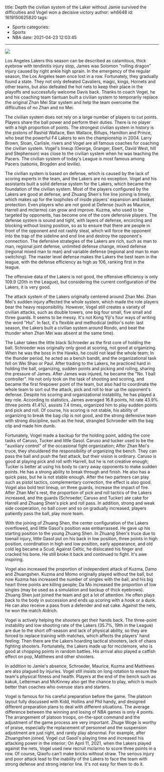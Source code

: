 title: Depth  the civilian system of the Laker without Jamie survived the difficulties and Vogel won a decisive victory
author: wh6648
id: 1619150625820
tags: 
- Sports
categories: 
- Sports
- NBA
date: 2021-04-23 12:03:45
---
![](https://p9.itc.cn/q_70/images01/20210423/6b764b66bc634c3f877317b47b448ad9.jpeg)


Los Angeles Lakers this season can be described as calamitous, thick eyebrow with tendinitis injury stop, James was Solomon "rolling dragon" injury caused by right ankle high sprain. In the emergency of the regular season, the Los Angeles team once lost in a row. Fortunately, they gradually found a state. They not only defeated Cavaliers, magic, kings, Hornets and other teams, but also defeated the hot nets to keep their place in the playoffs and successfully welcome Davis back. Thanks to coach Vogel, he and his coaching team tiantuan built a civilian system to temporarily replace the original Zhan Mei Star system and help the team overcome the difficulties of no Zhan and no Mei.

The civilian system does not rely on a large number of players to cut points. Players share the ball power and perform their duties. There is no player with a high proportion of points. The strongest civilian system in history is the pistons of Rashid Wallace, Ben Wallace, Billups, Hamilton and Prince, who beat the powerful F4 Lakers to win the championship in 2004. Larry Brown, Sloan, Carlisle, rivers and Vogel are all famous coaches for coaching the civilian system. Vogel's lineup (George, Granger, Ebert, David West, hill and Stephenson) was close to the civilian system when he was teaching the Pacers. The civilian system of today's League is most famous among Pacers (sabonis, Brogden and leville).

The civilian system is based on defense, which is caused by the lack of scoring experts in the team, and the Lakers are no exception. Vogel and his assistants built a solid defense system for the Lakers, which became the foundation of the civilian system. Most of the players configured by the Lakers are good at defense, and Zhuang Shen's fire line joining is timely, which makes up for the loopholes of inside players' expansion and basket protection. Even players who are not good at Defense (such as Maurice, Harrell and mclarmo) can grow and improve. Kuzma, who used to be targeted by opponents, has become one of the core defensive players. The defense system is sound and tight, with layers of defense, encircling and blocking without losing position, so as to ensure that there are people in front of the opponent and not rashly steal, which will force the opponent into the trap of the sideline and end line and destroy the opponent's connection. The defensive strategies of the Lakers are rich, such as man to man, regional joint defense, unlimited defense change, mixed defense (regional mixed man to man) and variable defense (regional and man to man switching). The master level defense makes the Lakers the best team in the league, with the defense efficiency as high as 106, ranking first in the league.

The offensive data of the Lakers is not good, the offensive efficiency is only 109.9 (20th in the League), but considering the current configuration of the Lakers, it is very good.

The attack system of the Lakers originally centered around Zhan Mei. Zhan Mei's sudden injury affected the whole system, which made the role players bear the heavy responsibility. However, Vogel still creates a variety of civilian attacks, such as double towers, one big four small, five small and three guards. It seems to be messy. It's not Kong Yiji's four ways of writing the word "Hui". In fact, it's flexible and methodical (editor's note: last season, the Lakers built a civilian system around Rondo, and beat the thunder when Zhan Mei was absent at the same time).

The Laker takes the little black Schroeder as the first core of holding the ball. Schroeder was originally only good at scoring, not good at organizing. When he was the boss in the Hawks, he could not lead the whole team; In the thunder period, he acted as a bench bandit, and the organizational task fell on Wei Shao or Paul. After trading to the Lakers, he practiced hard in holding the ball, organizing, sudden points and picking and rolling, sharing the pressure of James. After James was injured, he became the "No. 1 ball controller". He not only took on the task of shooting and scoring, and became the first firepower point of the team, but also had to coordinate the whole team to sort out the attack, pick and roll to tear up the opponent's defense. Despite his scoring and organizational instability, he has played a key role. According to statistics, James averaged 16.8 points, hit rate 43.9% (three points 41.4%), assists 7.4 times, organized him to play sudden points and pick and roll. Of course, his scoring is not stable, his ability of organizing to break the bag clip is not good, and the strong defensive team with strong discipline, such as the heat, strangled Schroeder with the bag clip and made him dumb.

Fortunately, Vogel made a backup for the holding point, adding the core tasks of Caruso, Tucker and little Gasol. Caruso and tucker used to be the "auxiliary control" of the occasional fight organization; After Zhan Mei's truce, they shouldered the responsibility of organizing the bench. They can pass the ball and push the fast attack, but their vision is ordinary. Caruso is good at playing pick and roll with Harrell, but he is not creative enough; Tucker is better at using his body to carry away opponents to make sudden points. He has a strong ability to break through and finish. He also has a quick pass, but he is not stable enough. After the two partners can play such as pistol tactics, complementary correction, the effect is also good. Vogel also bold test lineup, on three guards, increase the impact of fire. After Zhan Mei's rest, the proportion of pick and roll tactics of the Lakers increased, and the guards (Schroeder, Caruso and Tucker) ate cake for Harrell and Zhuang Shen's pick and roll pass. In addition, strong and weak side cooperation, no ball cover and so on gradually increased, players patiently pass the ball, play more team.

With the joining of Zhuang Shen, the center configuration of the Lakers overflowed, and little Gasol's position was embarrassed. He gave up his starting position to the young Zhuang Shen. In Zhuang Shen's truce due to toenail injury, little Gasol put on his back in low position, three points in high position, coordination in high and low position, early appearance, and old cold leg became a Scud; Against Celtic, he dislocated his finger and cracked his bone. He still broke it back and continued to fight. It's awe inspiring.

Vogel also increased the proportion of independent attack of Kuzma, Damo and Zhuangshen. Kuzma and Momo originally played without the ball, but now Kuzma has increased the number of singles with the ball, and his big heart three points are killing people; Da Mo increased the proportion of low singles (may be used as a simulation and backup of thick eyebrows). Zhuang Shen just joined the team and got a lot of attention. He often plays back to the body in succession and ends up scoring with a hook or a dunk. He can also receive a pass from a defender and eat cake. Against the nets, he won the match Aldrich.

Vogel is actively helping the shooters get their hands back. The three-point instability and low shooting rate of the Lakers (35.7%, 19th in the League) are due to the short off-season and lack of physical ability, so they are forced to replace training with matches, which affects the players' hand feeling; Then there are the Lakers hoarding tactical shooters, lack of chaos fighting shooters. Fortunately, the Lakers made up for mcclemore, who is good at chopping points in random battles. His arrival also played a catfish effect on pop, Matthews and other shooters.

In addition to Jamie's absence, Schroeder, Maurice, Kuzma and Matthews are also plagued by injuries. Vogel still insists on long rotation to ensure the team's physical fitness and health. Players at the end of the bench such as kakuk, Letterman and McKinney also get the chance to play, which is much better than coaches who overuse stars and starters.

Vogel is famous for his careful preparation before the game. The platoon layout fully discussed with Kidd, Hollins and Phil handy, and designed different preparation plans to deal with different situations. The average difference between the winning and losing of NBA games is only 4 points. The arrangement of platoon troops, on-the-spot command and the adjustment of the game process are very important. Zhuge Woge is worthy of praise, especially the replacement of personnel and the suspension adjustment are just right, and rarely play abnormal. For example, after Zhuangshen joined, Vogel cut Gasol's playing time and increased his attacking power in the interior; On April 11, 2021, when the Lakers played against the nets, Vogel used new recruit mclarmo to score three points in a row. Of course, Qiaofu can't make bricks without straw. The serious injury and poor attack lead to the inability of the Lakers to face the team with strong defense and strong interior line. It's not easy for them to do it.

